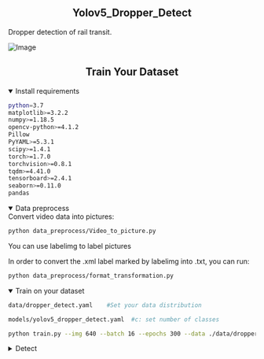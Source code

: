 

## <div align="center">Yolov5_Dropper_Detect</div>
Dropper detection of rail transit.

![Image](https://github.com/geng961/Yolov5_Dropper_Detect/blob/master/runs/detect/exp33/3%20(1).gif)




## <div align="center">Train Your Dataset</div>

<details open>
<summary>Install requirements</summary>


<!-- $ sudo apt update && apt install -y libgl1-mesa-glx libsm6 libxext6 libxrender-dev -->

```bash
python=3.7
matplotlib>=3.2.2
numpy>=1.18.5
opencv-python>=4.1.2
Pillow
PyYAML>=5.3.1
scipy>=1.4.1
torch>=1.7.0
torchvision>=0.8.1
tqdm>=4.41.0
tensorboard>=2.4.1
seaborn>=0.11.0
pandas
```

</details>

<details open>
<summary>Data preprocess</summary>
Convert video data into pictures:
<!-- $ sudo apt update && apt install -y libgl1-mesa-glx libsm6 libxext6 libxrender-dev -->

```bash
python data_preprocess/Video_to_picture.py
```

You can use labelimg to label pictures

In order to convert the .xml label marked by labelimg into .txt, you can run:

```bash
python data_preprocess/format_transformation.py
```

</details>



<details open>
<summary>Train on your dataset</summary>

```bash
data/dropper_detect.yaml    #Set your data distribution

models/yolov5_dropper_detect.yaml  #c: set number of classes

python train.py --img 640 --batch 16 --epochs 300 --data ./data/dropper_detect.yaml --cfg ./models/yolov5_dropper_detect.yaml --weights ./weights/yolov5s.pt --device 1 #You can change to a, B and C models. You need to download the pretraining weights yourself.
```





</details>

<details>
<summary>Detect</summary>

```bash
python detect.py --source ./data/images/  --weights ./weights/best.pt --output inference/output/1_img/ --device 1
```



</details>  


